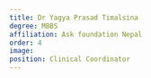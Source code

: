 ```yaml
---
title: Dr Yagya Prasad Timalsina
degree: MBBS
affiliation: Ask foundation Nepal
order: 4
image: 
position: Clinical Coordinator
---
```




